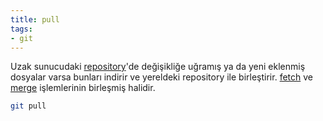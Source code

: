 ```yaml
---
title: pull
tags:
- git
---
```


Uzak sunucudaki [repository](/repository)'de değişikliğe uğramış ya da yeni eklenmiş dosyalar varsa bunları indirir ve yereldeki repository ile birleştirir. [fetch](/fetch) ve [merge](/merge) işlemlerinin birleşmiş halidir.

```bash
git pull
```
